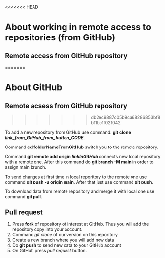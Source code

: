<<<<<<< HEAD
# About working in remote access to repositories (from GitHub)

## Remote access from GitHub repository
=======
# About GitHub

## Remote acsess from GitHub repository
>>>>>>> db2ec9887c05b9ca68286853bf8b11bc1f021042

To add a new repository from GitHub use command: **git clone _link_from_GitHub_from_button_CODE_**. 

Command **cd folderNameFromGitHub** switch you to the remote repository.

Command **git remote add origin _linkInGitHub_** connects new local repository with a remote one. After this command do **git branch -M main** in order to assign main brunch.

To send changes at first time in local reporitory to the remote one use command **git push -u origin main**. After that just use command **git push**. 

To download data from remote repository and merge it with local one use command **git pull**. 

## Pull request

1. Press **fork** of repository of interest at GitHub. Thus you will add the repository copy into your account. 
2. Command _git clone_ of our version on this reporitory
3.  Create a new branch where you will add new data
4.  Do **git push** to send new data to your GitHub account
5.  On GitHub press _pull request_ button. 
